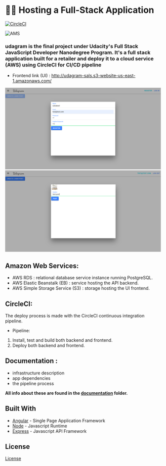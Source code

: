 
# 🐱‍💻 Hosting a Full-Stack Application

[![CircleCI](https://dl.circleci.com/status-badge/img/gh/Salsabeel95/AWS-CircleCI-node-ionic/tree/master.svg?style=svg)](https://dl.circleci.com/status-badge/redirect/gh/Salsabeel95/AWS-CircleCI-node-ionic/tree/master)

![AMS](https://img.shields.io/badge/Amazon_AWS-FF9900?style=for-the-badge&logo=amazonaws&logoColor=white)

### **udagram is the final project under Udacity's Full Stack JavaScript Developer Nanodegree Program. It's a full stack application built for a retailer and deploy it to a cloud service (AWS) using CircleCI for CI/CD pipeline**



- Frontend link (UI) : http://udagram-sals.s3-website-us-east-1.amazonaws.com/

![app 1](./documentation/images/app%201.PNG)
![app 2](./documentation/images/app%202.PNG)

## Amazon Web Services:

-  AWS RDS : relational database service instance running PostgreSQL.
-  AWS Elastic Beanstalk (EB) : service hosting the API backend.
-  AWS Simple Storage Service (S3) : storage hosting the UI frontend.

## CircleCI:

 The deploy process is made with the CircleCI continuous integration pipeline.

* Pipeline:

1. Install, test and build both backend and frontend.
2. Deploy both backend and frontend.

## Documentation : 

- infrastructure description
- app dependencies
- the pipeline process

**All info about these are found in the [documentation](https://github.com/Salsabeel95/AWS-CircleCI-node-ionic/tree/master/documentation) folder.**


## Built With

- [Angular](https://angular.io/) - Single Page Application Framework
- [Node](https://nodejs.org) - Javascript Runtime
- [Express](https://expressjs.com/) - Javascript API Framework

## License

[License](LICENSE.txt)
